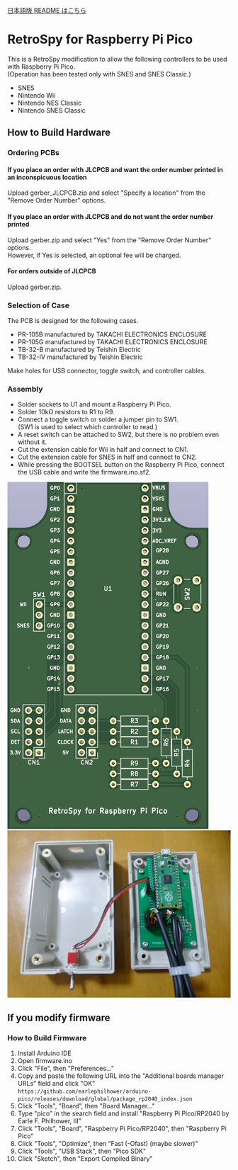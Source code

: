 ﻿[日本語版 README はこちら](README-RaspberryPiPico-ja.md)

# RetroSpy for Raspberry Pi Pico

This is a RetroSpy modification to allow the following controllers to be used with Raspberry Pi Pico.<br>
(Operation has been tested only with SNES and SNES Classic.)

- SNES
- Nintendo Wii
- Nintendo NES Classic
- Nintendo SNES Classic

## How to Build Hardware

### Ordering PCBs

#### If you place an order with JLCPCB and want the order number printed in an inconspicuous location

Upload gerber_JLCPCB.zip and select "Specify a location" from the "Remove Order Number" options.

#### If you place an order with JLCPCB and do not want the order number printed

Upload gerber.zip and select "Yes" from the "Remove Order Number" options.<BR>
However, if Yes is selected, an optional fee will be charged.

#### For orders outside of JLCPCB

Upload gerber.zip.

### Selection of Case

The PCB is designed for the following cases.

* PR-105B manufactured by TAKACHI ELECTRONICS ENCLOSURE
* PR-105G manufactured by TAKACHI ELECTRONICS ENCLOSURE
* TB-32-B manufactured by Teishin Electric
* TB-32-IV manufactured by Teishin Electric

Make holes for USB connector, toggle switch, and controller cables.

### Assembly

* Solder sockets to U1 and mount a Raspberry Pi Pico.
* Solder 10kΩ resistors to R1 to R9.
* Connect a toggle switch or solder a jumper pin to SW1.<br>
  (SW1 is used to select which controller to read.)
* A reset switch can be attached to SW2, but there is no problem even without it.
* Cut the extension cable for Wii in half and connect to CN1.
* Cut the extension cable for SNES in half and connect to CN2.
* While pressing the BOOTSEL button on the Raspberry Pi Pico, connect the USB cable and write the firmware.ino.sf2.

![pcb](tutorial-images/raspberry-pi-pico-pcb.png)
![assembly](tutorial-images/raspberry-pi-pico.jpg)

## If you modify firmware

### How to Build Firmware

1. Install Arduino IDE
2. Open firmware.ino
3. Click "File", then "Preferences..."
4. Copy and paste the following URL into the "Additional boards manager URLs" field and click "OK"<BR>
   `https://github.com/earlephilhower/arduino-pico/releases/download/global/package_rp2040_index.json`
5. Click "Tools", "Board", then "Board Manager..."
6. Type "pico" in the search field and install "Raspberry Pi Pico/RP2040 by Earle F. Philhower, III"
7. Click "Tools", "Board", "Raspberry Pi Pico/RP2040", then "Raspberry Pi Pico"
8. Click "Tools", "Optimize", then "Fast (-Ofast) (maybe slower)"
9. Click "Tools", "USB Stack", then "Pico SDK"
10. Click "Sketch", then "Export Compiled Binary"
